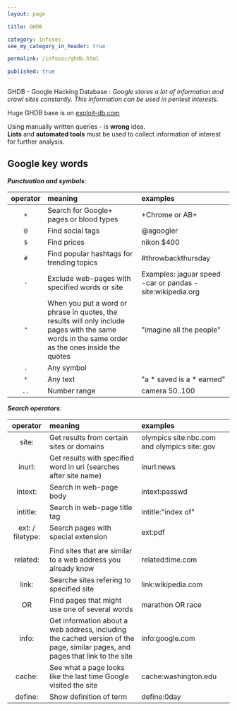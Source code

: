 ```yaml
---
layout: page

title: GHDB

category: infosec
see_my_category_in_header: true

permalink: /infosec/ghdb.html

published: true
---
```


<article class="markdown-body" markdown="1">

GHDB - Google Hacking Database
: *Google stores a lot of information and crawl sites constantly. This information can be used in pentest interests.*

Huge GHDB base is on [exploit-db.com](https://www.exploit-db.com/google-hacking-database/)

Using manually written queries - is **wrong** idea. <br>
**Lists** and **automated tools** must be used to collect information of interest for further analysis.

## Google key words

***Punctuation and symbols***:

| operator | meaning | examples
| :---: | :--- | :--- |
| `+`   | Search for Google+ pages or blood types     | +Chrome or  AB+
| `@`   | Find social tags                            | @agoogler
| `$`   | Find prices                                 | nikon $400
| `#`   | Find popular hashtags for trending topics   | #throwbackthursday
| `-`   | Exclude web-pages with specified words or site  | Examples: jaguar speed -car or pandas -site:wikipedia.org
| `"`   | When you put a word or phrase in quotes, the results will only include pages with the same words in the same order as the ones inside the quotes | "imagine all the people"
| `.`   | Any symbol |
| `*`   | Any text     | "a * saved is a * earned"
| `..`  | Number range  | camera $50..$100

***Search operators***:

| operator | meaning | examples
| :---: | :--- | :--- |
| site:     | Get results from certain sites or domains    | olympics site:nbc.com and olympics site:.gov
| inurl:    | Get results with specified word in uri (searches after site name) | inurl:news
| intext:   | Search in web-page body | intext:passwd
| intitle:  | Search in web-page title tag | intitle:"index of"
| ext: / filetype: | Search pages with special extension | ext:pdf
||||
| related:  | Find sites that are similar to a web address you already know    | related:time.com
| link:     | Searche sites refering to specified site  | link:wikipedia.com
| OR        | Find pages that might use one of several words   | marathon OR race
| info:     | Get information about a web address, including the cached version of the page, similar pages, and pages that link to the site    | info:google.com
| cache:    | See what a page looks like the last time Google visited the site | cache:washington.edu
| define:   | Show definition of term | define:0day


</article>
